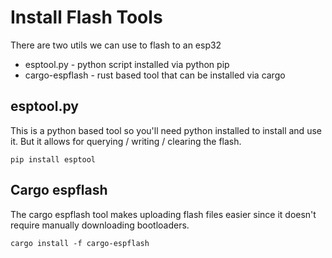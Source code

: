 # Install Flash Tools

There are two utils we can use to flash to an esp32

  * esptool.py - python script installed via python pip
  * cargo-espflash - rust based tool that can be installed via cargo

## esptool.py

This is a python based tool so you'll need python installed to install and use it.
But it allows for querying / writing / clearing the flash.
```
pip install esptool
```

## Cargo espflash

The cargo espflash tool makes uploading flash files easier
since it doesn't require manually downloading bootloaders.
```
cargo install -f cargo-espflash
```
